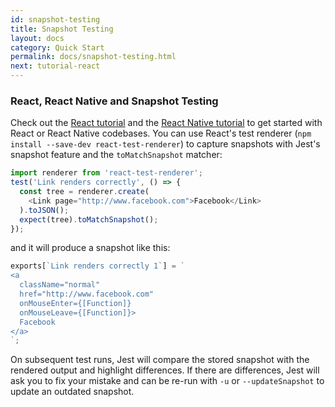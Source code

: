 ```yaml
---
id: snapshot-testing
title: Snapshot Testing
layout: docs
category: Quick Start
permalink: docs/snapshot-testing.html
next: tutorial-react
---
```


### React, React Native and Snapshot Testing

Check out the [React tutorial](/jest/docs/tutorial-react.html) and the [React Native tutorial](/jest/docs/tutorial-react-native.html) to get started with React or React Native codebases. You can use React's test renderer (`npm install --save-dev react-test-renderer`) to capture snapshots with Jest's snapshot feature and the `toMatchSnapshot` matcher:

```js
import renderer from 'react-test-renderer';
test('Link renders correctly', () => {
  const tree = renderer.create(
    <Link page="http://www.facebook.com">Facebook</Link>
  ).toJSON();
  expect(tree).toMatchSnapshot();
});
```

and it will produce a snapshot like this:

```js
exports[`Link renders correctly 1`] = `
<a
  className="normal"
  href="http://www.facebook.com"
  onMouseEnter={[Function]}
  onMouseLeave={[Function]}>
  Facebook
</a>
`;
```

On subsequent test runs, Jest will compare the stored snapshot with the rendered output and highlight differences. If there are differences, Jest will ask you to fix your mistake and can be re-run with `-u` or `--updateSnapshot` to update an outdated snapshot.
